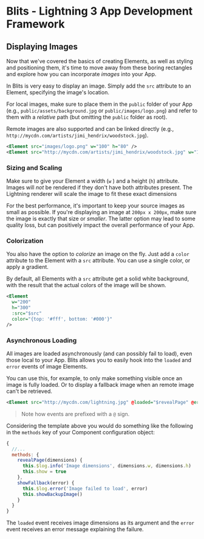 # Blits - Lightning 3 App Development Framework

## Displaying Images

Now that we've covered the basics of creating Elements, as well as styling and positioning them, it's time to move away from these boring rectangles and explore how you can incorporate _images_ into your App.

In Blits is very easy to display an image. Simply add the `src` attribute to an Element, specifying the image's location.

For local images, make sure to place them in the `public` folder of your App (e.g., `public/assets/background.jpg` or `public/images/logo.png`) and refer to them with a _relative_ path (but omitting the `public` folder as root).

Remote images are also supported and can be linked directly (e.g., `http://mycdn.com/artists/jimi_hendrix/woodstock.jpg`).

```xml
<Element src="images/logo.png" w="100" h="80" />
<Element src="http://mycdn.com/artists/jimi_hendrix/woodstock.jpg" w="1920" h="1080" />
```

### Sizing and Scaling

Make sure to give your Element a width (`w` ) and a height (`h`) attribute. Images will _not_ be rendered if they don't have both attributes present. The Lightning renderer will scale the image to fit these exact dimensions

For the best performance, it's important to keep your source images as small as possible. If you're displaying an image at `200px x 200px`, make sure the image is exactly that size or _smaller_. The latter option may lead to some quality loss, but can positively impact the overall performance of your App.

### Colorization

You also have the option to _colorize_ an image on the fly. Just add a `color` attribute to the Element with a `src` attribute. You can use a single color, or apply a gradient.

By default, all Elements with a `src` attribute get a solid white background, with the result that the actual colors of the image will be shown.

```xml
<Element
  w="200"
  h="300"
  :src="$src"
  color="{top: '#fff', bottom: '#000'}"
/>
```

### Asynchronous Loading

All images are loaded asynchronously (and can possibly fail to load), even those local to your App. Blits allows you to easily hook into the `loaded` and `error` events of image Elements.

You can use this, for example, to only make something visible once an image is fully loaded. Or to display a fallback image when an remote image can't be retrieved.

```xml
<Element src="http://mycdn.com/lightning.jpg" @loaded="$revealPage" @error="$showFallback" />
```

> Note how events are prefixed with a `@` sign.

Considering the template above you would do something like the following in the `methods` key of your Component configuration object:

```js
{
  //...
  methods: {
    revealPage(dimensions) {
      this.$log.info('Image dimensions', dimensions.w, dimensions.h)
      this.show = true
    },
    showFallback(error) {
      this.$log.error('Image failed to load', error)
      this.showBackupImage()
    }
  }
}
```

The `loaded` event receives image dimensions as its argument and the `error` event receives an error message explaining the failure.

